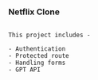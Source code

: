 ### Netflix Clone

```

This project includes -

- Authentication 
- Protected route
- Handling forms
- GPT API 


```